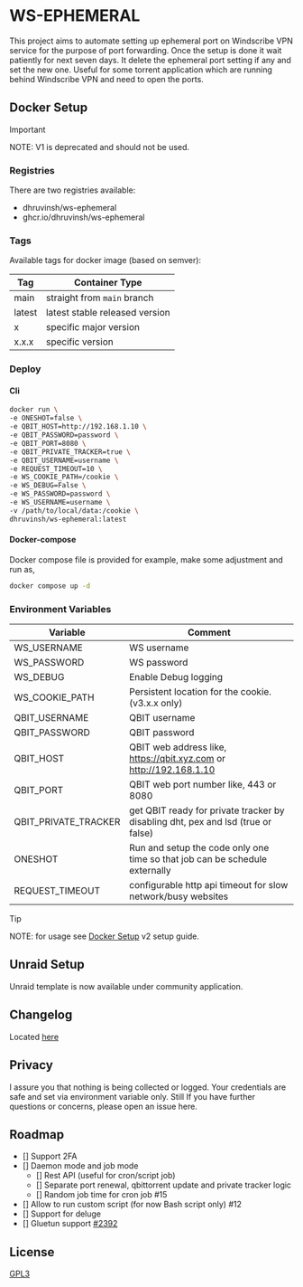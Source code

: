 # WS-EPHEMERAL

This project aims to automate setting up ephemeral port on Windscribe VPN
service for the purpose of port forwarding. Once the setup is done it wait
patiently for next seven days. It delete the ephemeral port setting if any and
set the new one. Useful for some torrent application which are running behind
Windscribe VPN and need to open the ports.

## Docker Setup

> [!important]
> NOTE: V1 is deprecated and should not be used.

### Registries

There are two registries available:

- dhruvinsh/ws-ephemeral
- ghcr.io/dhruvinsh/ws-ephemeral

### Tags

Available tags for docker image (based on semver):

| Tag    | Container Type                 |
| ------ | ------------------------------ |
| main   | straight from `main` branch    |
| latest | latest stable released version |
| x      | specific major version         |
| x.x.x  | specific version               |

### Deploy

#### Cli

```bash
docker run \
-e ONESHOT=false \
-e QBIT_HOST=http://192.168.1.10 \
-e QBIT_PASSWORD=password \
-e QBIT_PORT=8080 \
-e QBIT_PRIVATE_TRACKER=true \
-e QBIT_USERNAME=username \
-e REQUEST_TIMEOUT=10 \
-e WS_COOKIE_PATH=/cookie \
-e WS_DEBUG=False \
-e WS_PASSWORD=password \
-e WS_USERNAME=username \
-v /path/to/local/data:/cookie \
dhruvinsh/ws-ephemeral:latest
```

#### Docker-compose

Docker compose file is provided for example, make some adjustment and run as,

```bash
docker compose up -d
```

### Environment Variables

| Variable             | Comment                                                                          |
| -------------------- | -------------------------------------------------------------------------------- |
| WS_USERNAME          | WS username                                                                      |
| WS_PASSWORD          | WS password                                                                      |
| WS_DEBUG             | Enable Debug logging                                                             |
| WS_COOKIE_PATH       | Persistent location for the cookie. (v3.x.x only)                                |
| QBIT_USERNAME        | QBIT username                                                                    |
| QBIT_PASSWORD        | QBIT password                                                                    |
| QBIT_HOST            | QBIT web address like, https://qbit.xyz.com or http://192.168.1.10               |
| QBIT_PORT            | QBIT web port number like, 443 or 8080                                           |
| QBIT_PRIVATE_TRACKER | get QBIT ready for private tracker by disabling dht, pex and lsd (true or false) |
| ONESHOT              | Run and setup the code only one time so that job can be schedule externally      |
| REQUEST_TIMEOUT      | configurable http api timeout for slow network/busy websites                     |

> [!tip]
> NOTE: for usage see [Docker Setup](#docker-setup) v2 setup guide.

## Unraid Setup

Unraid template is now available under community application.

## Changelog

Located [here](./CHANGELOG.md)

## Privacy

I assure you that nothing is being collected or logged. Your credentials are
safe and set via environment variable only. Still If you have further questions
or concerns, please open an issue here.

## Roadmap

- [] Support 2FA
- [] Daemon mode and job mode
  - [] Rest API (useful for cron/script job)
  - [] Separate port renewal, qbittorrent update and private tracker logic
  - [] Random job time for cron job #15
- [] Allow to run custom script (for now Bash script only) #12
- [] Support for deluge
- [] Gluetun support [#2392](https://github.com/qdm12/gluetun/pull/2392)

## License

[GPL3](LICENSE.md)
